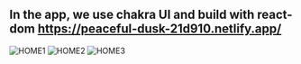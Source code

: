 In the app, we use chakra UI and build with react-dom 
https://peaceful-dusk-21d910.netlify.app/
------------------------------
![HOME1](https://user-images.githubusercontent.com/71227623/175784144-f881c425-77be-4839-8041-25efde56c40c.png)
![HOME2](https://user-images.githubusercontent.com/71227623/175784147-6d72bae1-585f-442f-8ce9-26627d0a7c70.png)
![HOME3](https://user-images.githubusercontent.com/71227623/175784148-059078ab-9351-425c-860e-fae704202fee.png)

